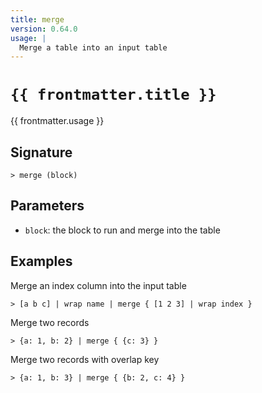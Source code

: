 ```yaml
---
title: merge
version: 0.64.0
usage: |
  Merge a table into an input table
---
```


<script>
  import { usePageFrontmatter } from '@vuepress/client';
  export default { computed: { frontmatter() { return usePageFrontmatter().value; } } }
</script>

# <code>{{ frontmatter.title }}</code>

<div style='white-space: pre-wrap;'>{{ frontmatter.usage }}</div>

## Signature

```> merge (block)```

## Parameters

 -  `block`: the block to run and merge into the table

## Examples

Merge an index column into the input table
```shell
> [a b c] | wrap name | merge { [1 2 3] | wrap index }
```

Merge two records
```shell
> {a: 1, b: 2} | merge { {c: 3} }
```

Merge two records with overlap key
```shell
> {a: 1, b: 3} | merge { {b: 2, c: 4} }
```
